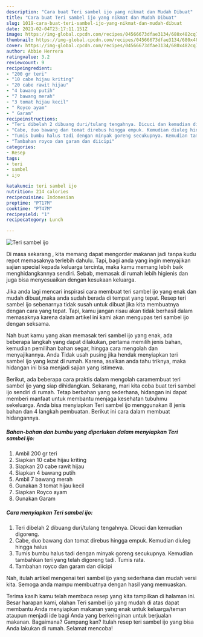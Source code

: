 ```yaml
---
description: "Cara buat Teri sambel ijo yang nikmat dan Mudah Dibuat"
title: "Cara buat Teri sambel ijo yang nikmat dan Mudah Dibuat"
slug: 1019-cara-buat-teri-sambel-ijo-yang-nikmat-dan-mudah-dibuat
date: 2021-02-04T23:17:11.151Z
image: https://img-global.cpcdn.com/recipes/04566673dfae3134/680x482cq70/teri-sambel-ijo-foto-resep-utama.jpg
thumbnail: https://img-global.cpcdn.com/recipes/04566673dfae3134/680x482cq70/teri-sambel-ijo-foto-resep-utama.jpg
cover: https://img-global.cpcdn.com/recipes/04566673dfae3134/680x482cq70/teri-sambel-ijo-foto-resep-utama.jpg
author: Abbie Herrera
ratingvalue: 3.2
reviewcount: 9
recipeingredient:
- "200 gr teri"
- "10 cabe hijau kriting"
- "20 cabe rawit hijau"
- "4 bawang putih"
- "7 bawang merah"
- "3 tomat hijau kecil"
- " Royco ayam"
- " Garam"
recipeinstructions:
- "Teri dibelah 2 dibuang duri/tulang tengahnya. Dicuci dan kemudian digoreng."
- "Cabe, duo bawang dan tomat direbus hingga empuk. Kemudian diuleg hingga halus"
- "Tumis bumbu halus tadi dengan minyak goreng secukupnya. Kemudian tambahkan teri yang telah digoreng tadi. Tumis rata."
- "Tambahan royco dan garam dan diicipi"
categories:
- Resep
tags:
- teri
- sambel
- ijo

katakunci: teri sambel ijo 
nutrition: 214 calories
recipecuisine: Indonesian
preptime: "PT17M"
cooktime: "PT47M"
recipeyield: "1"
recipecategory: Lunch

---
```



![Teri sambel ijo](https://img-global.cpcdn.com/recipes/04566673dfae3134/680x482cq70/teri-sambel-ijo-foto-resep-utama.jpg)

Di masa  sekarang , kita memang dapat mengorder makanan jadi tanpa kudu repot memasaknya terlebih dahulu. Tapi, bagi anda yang ingin menyajikan sajian special kepada keluarga tercinta, maka kamu memang lebih baik menghidangkannya sendiri. Sebab, memasak di rumah lebih higienis dan juga bisa menyesuaikan dengan kesukaan keluarga.

Jika anda lagi mencari inspirasi cara membuat teri sambel ijo yang enak dan mudah dibuat,maka anda sudah berada di tempat yang tepat. Resep teri sambel ijo  sebenarnya tidak susah untuk dibuat jika kita membuatnya dengan cara yang tepat. Tapi, kamu jangan risau akan tidak berhasil dalam memasaknya 
karena dalam artikel ini kami akan mengupas teri sambel ijo dengan seksama.  



Nah buat kamu yang akan memasak teri sambel ijo yang enak, ada beberapa langkah yang dapat dilakukan, pertama memilih jenis bahan, kemudian pemilihan bahan segar, hingga cara mengolah dan menyajikannya. Anda Tidak usah pusing jika hendak menyiapkan teri sambel ijo yang lezat di rumah. Karena, asalkan anda  tahu triknya, maka hidangan ini bisa menjadi sajian yang istimewa.

Berikut, ada beberapa cara praktis  dalam mengolah caramembuat teri sambel ijo yang siap dihidangkan. Sekarang, mari kita coba buat teri sambel ijo sendiri di rumah. Tetap berbahan yang sederhana, hidangan ini dapat memberi manfaat untuk membantu menjaga kesehatan tubuhmu sekeluarga. Anda bisa menyiapkan Teri sambel ijo menggunakan 8 jenis bahan dan 4 langkah pembuatan. Berikut ini cara dalam membuat hidangannya.

<!--inarticleads1-->

##### Bahan-bahan dan bumbu yang diperlukan dalam menyiapkan Teri sambel ijo:

1. Ambil 200 gr teri
1. Siapkan 10 cabe hijau kriting
1. Siapkan 20 cabe rawit hijau
1. Siapkan 4 bawang putih
1. Ambil 7 bawang merah
1. Gunakan 3 tomat hijau kecil
1. Siapkan  Royco ayam
1. Gunakan  Garam




<!--inarticleads2-->

##### Cara menyiapkan Teri sambel ijo:

1. Teri dibelah 2 dibuang duri/tulang tengahnya. Dicuci dan kemudian digoreng.
1. Cabe, duo bawang dan tomat direbus hingga empuk. Kemudian diuleg hingga halus
1. Tumis bumbu halus tadi dengan minyak goreng secukupnya. Kemudian tambahkan teri yang telah digoreng tadi. Tumis rata.
1. Tambahan royco dan garam dan diicipi




Nah, itulah artikel mengenai  teri sambel ijo  yang sederhana dan mudah versi kita. Semoga anda mampu membuatnya dengan hasil yang memuaskan. 

Terima kasih kamu telah membaca resep yang kita tampilkan di halaman ini. Besar harapan kami, olahan  Teri sambel ijo yang mudah di atas dapat membantu Anda menyiapkan makanan yang enak untuk keluarga/teman ataupun menjadi ide bagi Anda yang berkeinginan untuk berjualan makanan. Bagaimana? Gampang kan? Itulah resep teri sambel ijo yang bisa Anda lakukan di rumah. Selamat mencoba!


